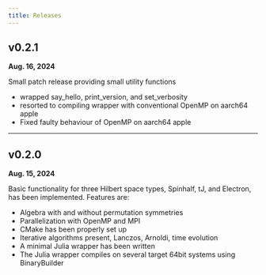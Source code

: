 ```yaml
---
title: Releases
---
```


## v0.2.1

**Aug. 16, 2024**

Small patch release providing small utility functions

* wrapped say_hello, print_version, and set_verbosity
* resorted to compiling wrapper with conventional OpenMP on aarch64 apple
* Fixed faulty behaviour of OpenMP on aarch64 apple

---

## v0.2.0

**Aug. 15, 2024**

Basic functionality for three Hilbert space types, Spinhalf, tJ, and Electron, has been implemented. Features are:

* Algebra with and without permutation symmetries
* Parallelization with OpenMP and MPI
* CMake has been properly set up
* Iterative algorithms present, Lanczos, Arnoldi, time evolution
* A minimal Julia wrapper has been written
* The Julia wrapper compiles on several target 64bit systems using BinaryBuilder
